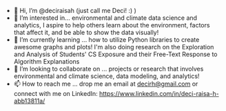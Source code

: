 - 👋 Hi, I’m @deciraisah (just call me Deci! :) )
- 👀 I’m interested in... environmental and climate data science and analytics, I aspire to help others learn about the environment, factors that affect it, and be able to show the data visually!
- 🌱 I’m currently learning ... how to utilize Python libraries to create awesome graphs and plots! I'm also doing research on the Exploration and Analysis of Students' CS Exposure and their Free-Text Response to Algorithm Explanations
- 💞️ I’m looking to collaborate on ... projects or research that involves environmental and climate science, data modeling, and analytics!
- 📫 How to reach me ... drop me an email at decirh@gmail.com or connect with me on LinkedIn: https://www.linkedin.com/in/deci-raisa-h-abb13811a/

<!---
deciraisah/deciraisah is a ✨ special ✨ repository because its `README.md` (this file) appears on your GitHub profile.
You can click the Preview link to take a look at your changes.
--->
